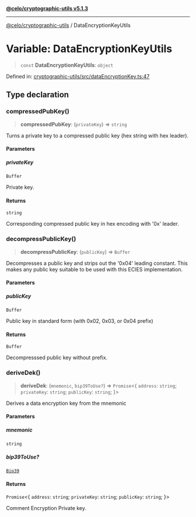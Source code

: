 [**@celo/cryptographic-utils v5.1.3**](../README.md)

***

[@celo/cryptographic-utils](../globals.md) / DataEncryptionKeyUtils

# Variable: DataEncryptionKeyUtils

> `const` **DataEncryptionKeyUtils**: `object`

Defined in: [cryptographic-utils/src/dataEncryptionKey.ts:47](https://github.com/celo-org/developer-tooling/blob/master/packages/sdk/cryptographic-utils/src/dataEncryptionKey.ts#L47)

## Type declaration

### compressedPubKey()

> **compressedPubKey**: (`privateKey`) => `string`

Turns a private key to a compressed public key (hex string with hex leader).

#### Parameters

##### privateKey

`Buffer`

Private key.

#### Returns

`string`

Corresponding compressed public key in hex encoding with '0x' leader.

### decompressPublicKey()

> **decompressPublicKey**: (`publicKey`) => `Buffer`

Decompresses a public key and strips out the '0x04' leading constant. This makes
any public key suitable to be used with this ECIES implementation.

#### Parameters

##### publicKey

`Buffer`

Public key in standard form (with 0x02, 0x03, or 0x04 prefix)

#### Returns

`Buffer`

Decompresssed public key without prefix.

### deriveDek()

> **deriveDek**: (`mnemonic`, `bip39ToUse?`) => `Promise`\<\{ `address`: `string`; `privateKey`: `string`; `publicKey`: `string`; \}\>

Derives a data encryption key from the mnemonic

#### Parameters

##### mnemonic

`string`

##### bip39ToUse?

[`Bip39`](../interfaces/Bip39.md)

#### Returns

`Promise`\<\{ `address`: `string`; `privateKey`: `string`; `publicKey`: `string`; \}\>

Comment Encryption Private key.
